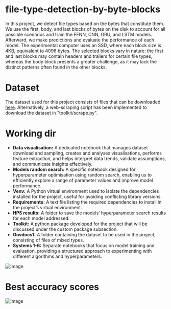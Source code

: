 # file-type-detection-by-byte-blocks
In this project, we detect file types based on the bytes that constitute them. We use the first, body, and last blocks of bytes on the disk to account for all possible scenarios and train the FFNN, CNN, GRU, and LSTM models. Afterward, we make predictions and evaluate the performance of each model. The experimental computer uses an SSD, where each block size is 4KB, equivalent to 4096 bytes. The selected blocks vary in nature: the first and last blocks may contain headers and trailers for certain file types, whereas the body block presents a greater challenge, as it may lack the distinct patterns often found in the other blocks.

# Dataset
The dataset used for this project consists of files that can be downloaded <a href="https://corp.digitalcorpora.org/corpora/files/govdocs1/zipfiles/">here</a>.
Alternatively, a web-scraping script has been implemented to download the dataset in "toolkit/scrape.py".

# Working dir
- <b>Data visualisation:</b> A dedicated notebook that manages dataset download 
and sampling, creates and analyses visualisations, performs feature extraction, 
and helps interpret data trends, validate assumptions, and communicate 
insights effectively.
- <b>Models random search:</b> A specific notebook designed for hyperparameter 
optimisation using random search, enabling us to efficiently explore a range of 
parameter values and improve model performance.
- <b>Venv:</b> A Python virtual environment used to isolate the dependencies installed 
for the project, useful for avoiding conflicting library versions.
- <b>Requirements:</b> A text file listing the required dependencies to install in the 
project’s virtual environment.
- <b>HPS results:</b> A folder to save the models’ hyperparameter search results for 
each model addressed.
- <b>Toolkit:</b> A python package developed for the project that will be discussed 
under the custom package subsection.
- <b>Govdocs1:</b> A folder containing the dataset to be used in the project, consisting 
of files of mixed types.
- <b>Systems 1-6:</b> Separate notebooks that focus on model training and evaluation, 
providing a structured approach to experimenting with different algorithms and 
hyperparameters.

![image](https://github.com/user-attachments/assets/639efb76-cdf4-4137-9376-5043399e7faf)

# Best accuracy scores
![image](https://github.com/user-attachments/assets/f7a08f00-057d-4641-a428-5adfdaee297d)

